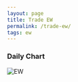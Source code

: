 ```yaml
---
layout: page
title: Trade EW
permalink: /trade-ew/
tags: ew
---
```


### Daily Chart

![EW](http://www.marketwatch.com/kaavio.Webhost/charts/big.chart?nosettings=1&symb=EW&uf=7168&type=4&size=3&sid=10658790&style=1013&freq=1&time=8&ma=6&maval=20,50,200&lf=4&lf2=0&lf3=0&height=510&width=720&mocktick=1)
